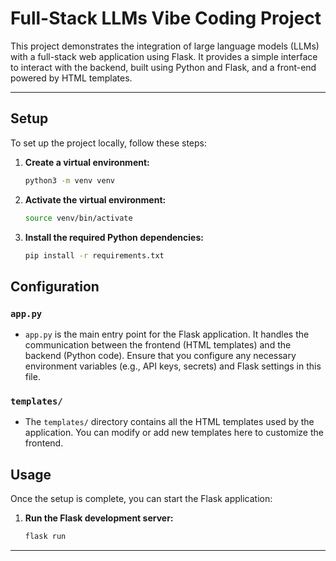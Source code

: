 # Full-Stack LLMs Vibe Coding Project

This project demonstrates the integration of large language models (LLMs) with a full-stack web application using Flask. It provides a simple interface to interact with the backend, built using Python and Flask, and a front-end powered by HTML templates.

---

## Setup

To set up the project locally, follow these steps:

1. **Create a virtual environment:**

   ```bash
   python3 -m venv venv
   ```

2. **Activate the virtual environment:**

     ```bash
     source venv/bin/activate
     ```

3. **Install the required Python dependencies:**

   ```bash
   pip install -r requirements.txt
   ```

## Configuration

### `app.py`

* `app.py` is the main entry point for the Flask application. It handles the communication between the frontend (HTML templates) and the backend (Python code). Ensure that you configure any necessary environment variables (e.g., API keys, secrets) and Flask settings in this file.

### `templates/`

* The `templates/` directory contains all the HTML templates used by the application. You can modify or add new templates here to customize the frontend.

## Usage

Once the setup is complete, you can start the Flask application:

1. **Run the Flask development server:**

   ```bash
   flask run
   ```
---

